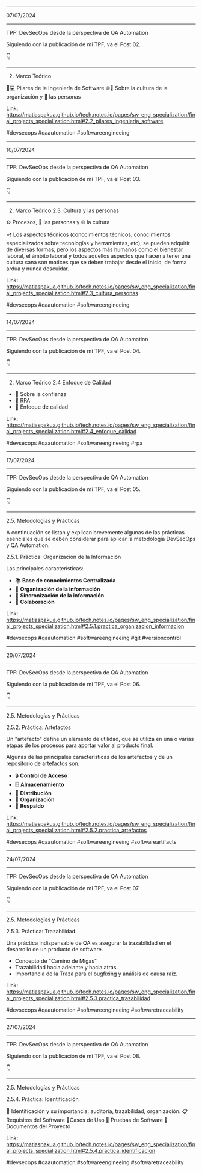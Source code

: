 ****
07/07/2024
***

TPF: DevSecOps desde la perspectiva de QA Automation

Siguiendo con la publicación de mi TPF, va el Post 02.

👇

---

2. Marco Teórico

🧱💻 Pilares de la Ingeniería de Software
🌐📖 Sobre la cultura de la organización y 👥 las personas

Link: https://matiaspakua.github.io/tech.notes.io/pages/sw_eng_specialization/final_projects_specialization.html#2.2_pilares_ingenieria_software

#devsecops
#qaautomation
#softwareengineeing


****
10/07/2024
***

TPF: DevSecOps desde la perspectiva de QA Automation

Siguiendo con la publicación de mi TPF, va el Post 03.

👇

---

2. Marco Teórico
2.3. Cultura y las personas

⚙️ Procesos, 👥 las personas y 🌐 la cultura

⭐❗ Los aspectos técnicos (conocimientos técnicos, conocimientos especializados sobre tecnologías y herramientas, etc), se pueden adquirir de diversas formas, pero los aspectos más humanos como el bienestar laboral, el ámbito laboral y todos aquellos aspectos que hacen a tener una cultura sana son matices que se deben trabajar desde el inicio, de forma ardua y nunca descuidar.

Link: https://matiaspakua.github.io/tech.notes.io/pages/sw_eng_specialization/final_projects_specialization.html#2.3_cultura_personas


#devsecops
#qaautomation
#softwareengineeing

****
14/07/2024
***

TPF: DevSecOps desde la perspectiva de QA Automation

Siguiendo con la publicación de mi TPF, va el Post 04.

👇

---

2. Marco Teórico
2.4 Enfoque de Calidad

- 🤝 Sobre la confianza
- 🤖 RPA
- 🏅 Enfoque de calidad


Link: https://matiaspakua.github.io/tech.notes.io/pages/sw_eng_specialization/final_projects_specialization.html#2.4_enfoque_calidad

#devsecops
#qaautomation
#softwareengineeing
#rpa


****
17/07/2024
***

TPF: DevSecOps desde la perspectiva de QA Automation

Siguiendo con la publicación de mi TPF, va el Post 05.

👇

---

2.5. Metodologías y Prácticas

A continuación se listan y explican brevemente algunas de las prácticas esenciales que se deben considerar para aplicar la metodología DevSecOps y QA Automation.

2.5.1. Práctica: Organización de la Información

Las principales características:
- 📚 **Base de conocimientos Centralizada**
- 📂 **Organización de la información**
- 🔄 **Sincronización de la información**
- 🤝 **Colaboración**

Link: https://matiaspakua.github.io/tech.notes.io/pages/sw_eng_specialization/final_projects_specialization.html#2.5.1.practica_organizacion_informacion

#devsecops
#qaautomation
#softwareengineeing
#git
#versioncontrol


****
20/07/2024
***

TPF: DevSecOps desde la perspectiva de QA Automation

Siguiendo con la publicación de mi TPF, va el Post 06.

👇

---

2.5. Metodologías y Prácticas

2.5.2. Práctica: Artefactos

Un "artefacto" define un elemento de utilidad, que se utiliza en una o varias etapas de los procesos para aportar valor al producto final.

Algunas de las principales características de los artefactos y de un repositorio de artefactos son:

- 🔒 **Control de Acceso**
- 🗄️ **Almacenamiento**
- 🚚 **Distribución**
- 📂 **Organización**
- 💾 **Respaldo**

Link: https://matiaspakua.github.io/tech.notes.io/pages/sw_eng_specialization/final_projects_specialization.html#2.5.2.practica_artefactos

#devsecops
#qaautomation
#softwareengineeing
#softwareartifacts


****
24/07/2024
***

TPF: DevSecOps desde la perspectiva de QA Automation

Siguiendo con la publicación de mi TPF, va el Post 07.

👇

---

2.5. Metodologías y Prácticas

2.5.3. Práctica: Trazabilidad.

Una práctica indispensable de QA es asegurar la trazabilidad en el desarrollo de un producto de software.

 - Concepto de "Camino de Migas"
 - Trazabilidad hacia adelante y hacia atrás.
 - Importancia de la Traza para el bugfixing y análisis de causa raíz.

Link: https://matiaspakua.github.io/tech.notes.io/pages/sw_eng_specialization/final_projects_specialization.html#2.5.3.practica_trazabilidad

#devsecops
#qaautomation
#softwareengineeing
#softwaretraceability

****
27/07/2024
***

TPF: DevSecOps desde la perspectiva de QA Automation

Siguiendo con la publicación de mi TPF, va el Post 08.

👇

---

2.5. Metodologías y Prácticas

2.5.4. Práctica: Identificación

📌 Identificación y su importancia: auditoria, trazabilidad, organización.
📋 Requisitos del Software
📑Casos de Uso
🧪 Pruebas de Software
📂 Documentos del Proyecto

Link: https://matiaspakua.github.io/tech.notes.io/pages/sw_eng_specialization/final_projects_specialization.html#2.5.4.practica_identificacion

#devsecops
#qaautomation
#softwareengineeing
#softwaretraceability